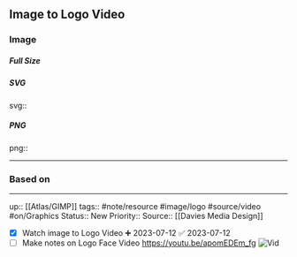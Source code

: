 ## Image to Logo Video

### Image

##### Full Size



##### SVG

svg:: 

##### PNG

png:: 

---
### Based on



---

up:: [[Atlas/GIMP]]
tags:: #note/resource #image/logo #source/video  #on/Graphics 
Status:: New
Priority:: 
Source:: [[Davies Media Design]]

- [x] Watch image to Logo Video ➕ 2023-07-12 ✅ 2023-07-12
- [ ] Make notes on Logo Face Video
https://youtu.be/apomEDEm_fg
![Vid](https://youtu.be/apomEDEm_fg)